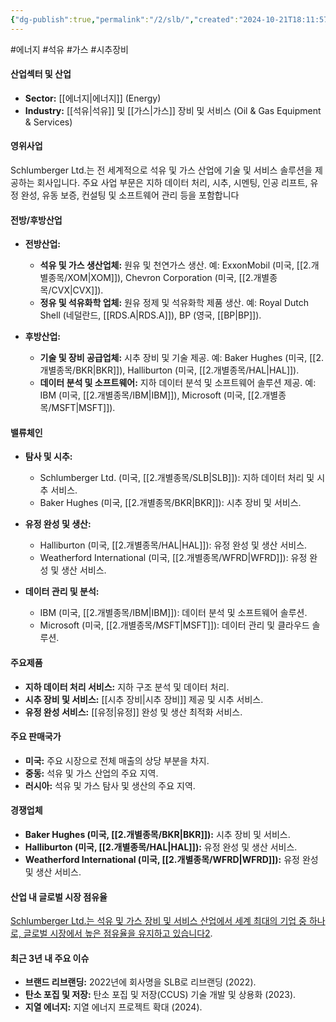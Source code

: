```yaml
---
{"dg-publish":true,"permalink":"/2/slb/","created":"2024-10-21T18:11:57.863+09:00","updated":"2025-07-29T21:37:05.193+09:00"}
---
```


#에너지 #석유 #가스 #시추장비 

#### 산업섹터 및 산업

- **Sector:** [[에너지\|에너지]] (Energy)
- **Industry:** [[석유\|석유]] 및 [[가스\|가스]] 장비 및 서비스 (Oil & Gas Equipment & Services)

#### 영위사업

Schlumberger Ltd.는 전 세계적으로 석유 및 가스 산업에 기술 및 서비스 솔루션을 제공하는 회사입니다. 주요 사업 부문은 지하 데이터 처리, 시추, 시멘팅, 인공 리프트, 유정 완성, 유동 보증, 컨설팅 및 소프트웨어 관리 등을 포함합니다


#### 전방/후방산업

- **전방산업:**
    
    - **석유 및 가스 생산업체:** 원유 및 천연가스 생산. 예: ExxonMobil (미국, [[2.개별종목/XOM\|XOM]]), Chevron Corporation (미국, [[2.개별종목/CVX\|CVX]]).
    - **정유 및 석유화학 업체:** 원유 정제 및 석유화학 제품 생산. 예: Royal Dutch Shell (네덜란드, [[RDS.A\|RDS.A]]), BP (영국, [[BP\|BP]]).
      
- **후방산업:**
    
    - **기술 및 장비 공급업체:** 시추 장비 및 기술 제공. 예: Baker Hughes (미국, [[2.개별종목/BKR\|BKR]]), Halliburton (미국, [[2.개별종목/HAL\|HAL]]).
    - **데이터 분석 및 소프트웨어:** 지하 데이터 분석 및 소프트웨어 솔루션 제공. 예: IBM (미국, [[2.개별종목/IBM\|IBM]]), Microsoft (미국, [[2.개별종목/MSFT\|MSFT]]).

#### 밸류체인

- **탐사 및 시추:**
    
    - Schlumberger Ltd. (미국, [[2.개별종목/SLB\|SLB]]): 지하 데이터 처리 및 시추 서비스.
    - Baker Hughes (미국, [[2.개별종목/BKR\|BKR]]): 시추 장비 및 서비스.
      
- **유정 완성 및 생산:**
    
    - Halliburton (미국, [[2.개별종목/HAL\|HAL]]): 유정 완성 및 생산 서비스.
    - Weatherford International (미국, [[2.개별종목/WFRD\|WFRD]]): 유정 완성 및 생산 서비스.
      
- **데이터 관리 및 분석:**
    
    - IBM (미국, [[2.개별종목/IBM\|IBM]]): 데이터 분석 및 소프트웨어 솔루션.
    - Microsoft (미국, [[2.개별종목/MSFT\|MSFT]]): 데이터 관리 및 클라우드 솔루션.

#### 주요제품

- **지하 데이터 처리 서비스:** 지하 구조 분석 및 데이터 처리.
- **시추 장비 및 서비스:** [[시추 장비\|시추 장비]] 제공 및 시추 서비스.
- **유정 완성 서비스:** [[유정\|유정]] 완성 및 생산 최적화 서비스.

#### 주요 판매국가

- **미국:** 주요 시장으로 전체 매출의 상당 부분을 차지.
- **중동:** 석유 및 가스 산업의 주요 지역.
- **러시아:** 석유 및 가스 탐사 및 생산의 주요 지역.

#### 경쟁업체

- **Baker Hughes (미국, [[2.개별종목/BKR\|BKR]]):** 시추 장비 및 서비스.
- **Halliburton (미국, [[2.개별종목/HAL\|HAL]]):** 유정 완성 및 생산 서비스.
- **Weatherford International (미국, [[2.개별종목/WFRD\|WFRD]]):** 유정 완성 및 생산 서비스.

#### 산업 내 글로벌 시장 점유율

[Schlumberger Ltd.는 석유 및 가스 장비 및 서비스 산업에서 세계 최대의 기업 중 하나로, 글로벌 시장에서 높은 점유율을 유지하고 있습니다](https://en.wikipedia.org/wiki/Schlumberger)[2](https://en.wikipedia.org/wiki/Schlumberger).

#### 최근 3년 내 주요 이슈

- **브랜드 리브랜딩:** 2022년에 회사명을 SLB로 리브랜딩 (2022).
- **탄소 포집 및 저장:** 탄소 포집 및 저장(CCUS) 기술 개발 및 상용화 (2023).
- **지열 에너지:** 지열 에너지 프로젝트 확대 (2024).